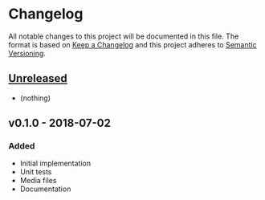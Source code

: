 Changelog
=========

All notable changes to this project will be documented in this file.
The format is based on [Keep a Changelog](https://keepachangelog.com/en/1.0.0/)
and this project adheres to [Semantic Versioning](https://semver.org/spec/v2.0.0.html).

[Unreleased]
------------

- (nothing)

[Unreleased]: https://github.com/amercier/hiplog/compare/v0.1.0...HEAD

v0.1.0 - 2018-07-02
-------------------

### Added

- Initial implementation
- Unit tests
- Media files
- Documentation
